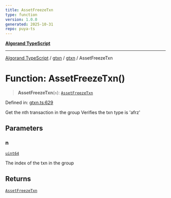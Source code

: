 ```yaml
---
title: AssetFreezeTxn
type: function
version: 1.0.0
generated: 2025-10-31
repo: puya-ts
---
```

[**Algorand TypeScript**](../../../../README.md)

***

[Algorand TypeScript](../../../../modules.md) / [gtxn](../../../README.md) / [gtxn](../README.md) / AssetFreezeTxn

# Function: AssetFreezeTxn()

> **AssetFreezeTxn**(`n`): [`AssetFreezeTxn`](../interfaces/AssetFreezeTxn.md)

Defined in: [gtxn.ts:629](https://github.com/algorandfoundation/puya-ts/blob/main/packages/algo-ts/src/gtxn.ts#L629)

Get the nth transaction in the group
Verifies the txn type is 'afrz'

## Parameters

### n

[`uint64`](../../../../index/type-aliases/uint64.md)

The index of the txn in the group

## Returns

[`AssetFreezeTxn`](../interfaces/AssetFreezeTxn.md)
